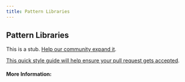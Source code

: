 ```yaml
---
title: Pattern Libraries
---
```


## Pattern Libraries

This is a stub. [Help our community expand it](https://github.com/freeCodeCamp/guide-articles/tree/master/articles/User-Experience-Design/Pattern-Libraries/index.md).

[This quick style guide will help ensure your pull request gets accepted](https://github.com/freeCodeCamp/guide-articles/blob/master/README.md).

<!-- The article goes here, in GitHub-flavored Markdown. Feel free to add YouTube videos, images, and CodePen/JSBin embeds  -->

#### More Information:
<!-- Please add any articles you think might be helpful to read before writing the article -->


